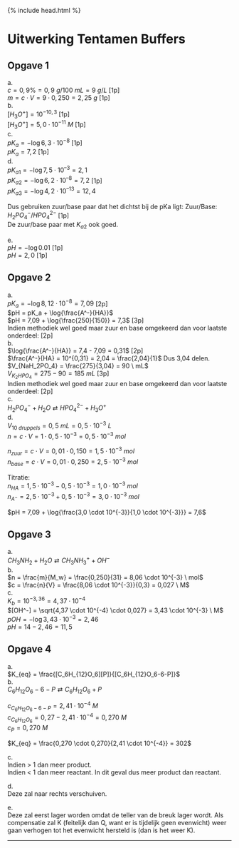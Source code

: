 {% include head.html %}

# Uitwerking Tentamen Buffers

## Opgave 1
a.  
$c = 0,9\% = 0,9 \ g/100 \ mL = 9 \ g/L$ [1p]  
$m = c \cdot V = 9 \cdot 0,250 = 2,25 \ g$ [1p]  
b.  
$[H_3O^+] = 10^{-10,3}$ [1p]  
$[H_3O^+] = 5,0 \cdot 10^{-11} \ M$ [1p]  
c.  
$pK_a = -\log{6,3 \cdot 10^{-8}}$ [1p]  
$pK_a = 7,2$ [1p]  
d.  
$pK_{a1} = -\log{7,5 \cdot 10^{–3}} = 2,1$  
$pK_{a2} = -\log{6,2 \cdot 10^{–8}} = 7,2$ [1p]  
$pK_{a3} = -\log{4,2 \cdot 10^{–13}} = 12,4$  

Dus gebruiken zuur/base paar dat het dichtst bij de pKa ligt:
Zuur/Base:
$H_2PO_4^-/HPO_4^{2-}$ [1p]  
De zuur/base paar met $K_{a2}$ ook goed.  

e.  
$pH = -\log{0.01}$ [1p]  
$pH  = 2,0$ [1p]  

## Opgave 2

a.  
$pK_a = -\log{8,12 \cdot 10^{-8}} = 7,09$ [2p]  
$pH = pK_a + \log{\frac{A^-}{HA}}$  
$pH = 7,09 + \log{\frac{250}{150}} = 7,3$ [3p]  
Indien methodiek wel goed maar zuur en base omgekeerd dan voor laatste onderdeel: [2p]  
b.  
$\log{\frac{A^-}{HA}} = 7,4 - 7,09 = 0,31$ [2p]  
$\frac{A^-}{HA} = 10^{0,31} = 2,04 = \frac{2,04}{1}$
Dus 3,04 delen.
$V_{NaH_2PO_4} = \frac{275}{3,04} = 90 \ mL$  
$V_{K_2HPO_4} = 275 - 90 = 185 \ mL$ [3p]  
Indien methodiek wel goed maar zuur en base omgekeerd dan voor laatste onderdeel: [2p]  
c.  
$H_2PO_4^- + H_2O \rightleftarrows HPO_4^{2-} + H_3O^+$  
d.  
$V_{10 \ druppels} = 0,5 \ mL = 0,5 \cdot 10^{-3} \ L$  
$n = c \cdot V = 1 \cdot 0,5 \cdot 10^{-3} = 0,5 \cdot 10^{-3} \ mol$  

$n_{zuur} = c \cdot V = 0,01 \cdot 0,150 = 1,5 \cdot 10^{-3} \ mol$  
$n_{base} = c \cdot V = 0,01 \cdot 0,250 = 2,5 \cdot 10^{-3} \ mol$  

Titratie:  
$n_{HA} = 1,5 \cdot 10^{-3} - 0,5 \cdot 10^{-3} = 1,0 \cdot 10^{-3} \ mol$  
$n_{A^-} = 2,5 \cdot 10^{-3} + 0,5 \cdot 10^{-3} = 3,0 \cdot 10^{-3} \ mol$  

$pH = 7,09 + \log{\frac{3,0 \cdot 10^{-3}}{1,0 \cdot 10^{-3}}} = 7,6$  

## Opgave 3

a.  
$CH_3NH_2 + H_2O \rightleftarrows CH_3NH_3^+ + OH^-$  
b.  
$n = \frac{m}{M_w} = \frac{0,250}{31} = 8,06 \cdot 10^{-3} \ mol$  
$c = \frac{n}{V} = \frac{8,06 \cdot 10^{-3}}{0,3} = 0,027 \ M$  
c.  
$K_b = 10^{-3,36} = 4,37 \cdot 10^{-4}$  
$[OH^-] = \sqrt{4,37 \cdot 10^{-4} \cdot 0,027} = 3,43 \cdot 10^{-3} \ M$  
$pOH = -\log{3,43 \cdot 10^{-3}} = 2,46$  
$pH = 14 - 2,46 = 11,5$  

## Opgave 4

a.  
$K_{eq} = \frac{[C_6H_{12}O_6][P]}{[C_6H_{12}O_6-6-P]}$  
b.  
$C_6H_{12}O_6-6-P \rightleftarrows C_6H_{12}O_6 + P$  

$c_{C_6H_{12}O_6-6-P} = 2,41 \cdot 10^{-4} \ M$  
$c_{C_6H_{12}O_6} = 0,27 - 2,41 \cdot 10^{-4} = 0,270\ M$  
$c_P = 0,270 \ M$  

$K_{eq} = \frac{0,270 \cdot 0,270}{2,41 \cdot 10^{-4}} = 302$  

c.  
Indien > 1 dan meer product.  
Indien < 1 dan meer reactant.
In dit geval dus meer product dan reactant.  

d.  
Deze zal naar rechts verschuiven.  

e.  
Deze zal eerst lager worden omdat de teller van de breuk lager wordt. Als compensatie zal K (feitelijk dan Q, want er is tijdelijk geen evenwicht) weer gaan verhogen tot het evenwicht hersteld is (dan is het weer K).  

---

